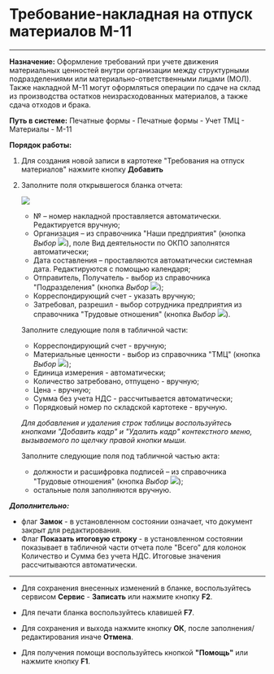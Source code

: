 ﻿
# Требование-накладная на отпуск материалов М-11
- - -
**Назначение:** Оформление требований при учете движения материальных ценностей внутри организации между структурными подразделениями
или материально-ответственными лицами (МОЛ). Также накладной М-11 могут оформляться операции по сдаче на склад из производства остатков неизрасходованных материалов, а также сдача отходов и брака.

**Путь в системе:**  Печатные формы - Печатные формы - Учет ТМЦ - Материалы - М-11

**Порядок работы:**

1. Для создания новой записи в картотеке "Требования на отпуск материалов" нажмите кнопку **Добавить**

2. Заполните поля открывшегося бланка отчета:

    ![](topic:ПечатныеФормы.AddFiles.Screenshot_10183.jpg)

    - № – номер накладной проставляется автоматически. Редактируется вручную;
    - Организация – из справочника "Наши предприятия" (кнопка *Выбор* ![](topic:Com.AddFiles.Buttons.Btn_select.png)), поле Вид деятельности по ОКПО заполнятся автоматически;
    - Дата составления – проставляются автоматически системная дата. Редактируются с помощью календаря;
    - Отправитель, Получатель - выбор из справочника "Подразделения" (кнопка *Выбор* ![](topic:Com.AddFiles.Buttons.Btn_select.png));
    - Корреспондирующий счет - указать вручную;
    - Затребовал, разрешил - выбор сотрудника предприятия из справочника "Трудовые отношения" (кнопка *Выбор* ![](topic:Com.AddFiles.Buttons.Btn_select.png)).

    Заполните следующие поля в табличной части:

    - Корреспондирующий счет - вручную;
    - Материальные ценности - выбор из справочника "ТМЦ" (кнопка *Выбор* ![](topic:Com.AddFiles.Buttons.Btn_select.png));
    - Единица измерения - автоматически;
    - Количество затребовано, отпущено - вручную;
    - Цена -  вручную;
    - Сумма без учета НДС - рассчитывается автоматически;
    - Порядковый номер по складской картотеке - вручную.

    *Для добавления и удаления строк таблицы воспользуйтесь кнопками "Добавить кадр" и "Удалить кадр" контекстного меню, вызываемого по щелчку правой кнопки мыши.*

    Заполните следующие поля под табличной частью акта:

    - должности и расшифровка подписей – из справочника "Трудовые отношения" (кнопка *Выбор* ![](topic:Com.AddFiles.Buttons.Btn_select.png));
    - остальные поля заполняются вручную.

***Дополнительно:***
- флаг **Замок** - в установленном состоянии означает, что документ закрыт для редактирования.
- Флаг **Показать итоговую строку** - в установленном состоянии показывает в табличной части отчета поле "Всего" для колонок Количество и Сумма без учета НДС. Итоговые значения рассчитываются автоматически.

______________________

- Для сохранения внесенных изменений в бланке, воспользуйтесь сервисом **Сервис** - **Записать** или нажмите кнопку **F2**.

- Для печати бланка воспользуйтесь клавишей **F7**. 

- Для сохранения и выхода нажмите кнопку **ОК**, после заполнения/редактирования иначе **Отмена**.

- Для получения помощи воспользуйтесь кнопкой  **"Помощь"** или нажмите кнопку **F1**.




